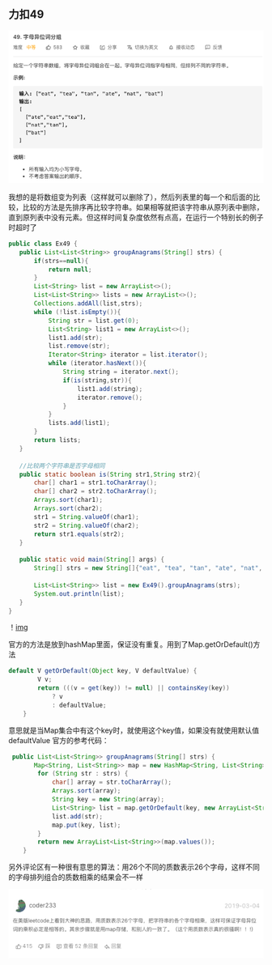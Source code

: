 ## 力扣49

 ![img](../img/力扣49_1.png)

 我想的是将数组变为列表（这样就可以删除了），然后列表里的每一个和后面的比较，比较的方法是先排序再比较字符串。如果相等就把该字符串从原列表中删除，直到原列表中没有元素。但这样时间复杂度依然有点高，在运行一个特别长的例子时超时了
 ```java
 public class Ex49 {
    public List<List<String>> groupAnagrams(String[] strs) {
        if(strs==null){
            return null;
        }
        List<String> list = new ArrayList<>();
        List<List<String>> lists = new ArrayList<>();
        Collections.addAll(list,strs);
        while (!list.isEmpty()){
            String str = list.get(0);
            List<String> list1 = new ArrayList<>();
            list1.add(str);
            list.remove(str);
            Iterator<String> iterator = list.iterator();
            while (iterator.hasNext()){
                String string = iterator.next();
                if(is(string,str)){
                    list1.add(string);
                    iterator.remove();
                }
            }
            lists.add(list1);
        }
        return lists;
    }

    //比较两个字符串是否字母相同
    public static boolean is(String str1,String str2){
        char[] char1 = str1.toCharArray();
        char[] char2 = str2.toCharArray();
        Arrays.sort(char1);
        Arrays.sort(char2);
        str1 = String.valueOf(char1);
        str2 = String.valueOf(char2);
        return str1.equals(str2);
    }

    public static void main(String[] args) {
        String[] strs = new String[]{"eat", "tea", "tan", "ate", "nat", "bat"};
        
        List<List<String>> list = new Ex49().groupAnagrams(strs);
        System.out.println(list);
    }
}
```

！[img](../img/力扣49_2.png)

官方的方法是放到hashMap里面，保证没有重复。用到了Map.getOrDefault()方法
```java
default V getOrDefault(Object key, V defaultValue) {
        V v;
        return (((v = get(key)) != null) || containsKey(key))
            ? v
            : defaultValue;
    }
```
意思就是当Map集合中有这个key时，就使用这个key值，如果没有就使用默认值defaultValue
官方的参考代码：
```java
 public List<List<String>> groupAnagrams(String[] strs) {
       Map<String, List<String>> map = new HashMap<String, List<String>>();
        for (String str : strs) {
            char[] array = str.toCharArray();
            Arrays.sort(array);
            String key = new String(array);
            List<String> list = map.getOrDefault(key, new ArrayList<String>());
            list.add(str);
            map.put(key, list);
        }
        return new ArrayList<List<String>>(map.values());
    }
```

另外评论区有一种很有意思的算法：用26个不同的质数表示26个字母，这样不同的字母排列组合的质数相乘的结果会不一样

![img](../img/力扣49_3.png)







